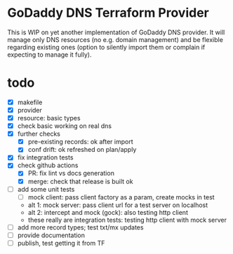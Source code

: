 # GoDaddy DNS Terraform Provider

This is WIP on yet another implementation of GoDaddy DNS provider.
It will manage only DNS resources (no e.g. domain management) and
be flexible regarding existing ones (option to silently import them
or complain if expecting to manage it fully).

# todo
- [X] makefile
- [x] provider
- [x] resource: basic types
- [x] check basic working on real dns
- [x] further checks
  - [x] pre-existing records: ok after import
  - [x] conf drift: ok refreshed on plan/apply
- [x] fix integration tests
- [x] check github actions
  - [x] PR: fix lint vs docs generation
  - [x] merge: check that release is built ok
- [ ] add some unit tests
  - [ ] mock client: pass client factory as a param, create mocks in test
  - alt 1: mock server: pass client url for a test server on localhost
  - alt 2: intercept and mock (gock): also testing http client
  - these really are integration tests: testing http client with mock server
- [ ] add more record types; test txt/mx updates
- [ ] provide documentation
- [ ] publish, test getting it from TF
